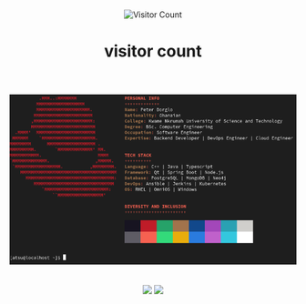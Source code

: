 <br>
<div align="center">

 ![Visitor Count](https://profile-counter.glitch.me/paddy-pyker/count.svg)

</div>

<h1 align="center">

 visitor count

</h1>


<br>

<div align="center">

 ![About Me](https://raw.githubusercontent.com/paddy-pyker/paddy-pyker/main/img/abt.png)

</div>


<br>

<div align="center">
 <picture>
  <source
    srcset="https://github-readme-stats.vercel.app/api?username=paddy-pyker&show_icons=true&theme=dark&rank_icon=github"
    media="(prefers-color-scheme: dark)"
    height=200 align="center"
  />
  <source
    srcset="https://github-readme-stats.vercel.app/api?username=paddy-pyker&show_icons=true&rank_icon=github"
    media="(prefers-color-scheme: light), (prefers-color-scheme: no-preference)"
    height=200 align="center"
  />
  <img height=200 align="center" src="https://github-readme-stats.vercel.app/api?username=paddy-pyker&show_icons=true&rank_icon=github" />
</picture>

<picture>
  <source
    srcset="https://github-readme-stats.vercel.app/api/top-langs/?username=paddy-pyker&layout=donut&show_icons=true&theme=dark"
    media="(prefers-color-scheme: dark)"
    height=200 align="center"
  />
  <source
    srcset="https://github-readme-stats.vercel.app/api/top-langs/?username=paddy-pyker&layout=donut&show_icons=true"
    media="(prefers-color-scheme: light), (prefers-color-scheme: no-preference)"
    height=200 align="center"
  />
  <img height=200 align="center" src="https://github-readme-stats.vercel.app/api/top-langs/?username=paddy-pyker&layout=donut&show_icons=true" />
</picture>
</div>
